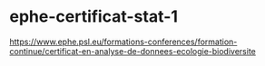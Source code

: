 # ephe-certificat-stat-1
https://www.ephe.psl.eu/formations-conferences/formation-continue/certificat-en-analyse-de-donnees-ecologie-biodiversite
